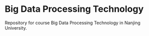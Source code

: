 # Big Data Processing Technology
Repository for course Big Data Processing Technology in Nanjing University.


